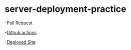 # server-deployment-practice

-[Pull Request](https://github.com/JMyrtil/server-deployment-practice/pull/1)

-[Github actions](https://github.com/JMyrtil/server-deployment-practice/actions)

-[Deployed Site](https://server-practice-cigh.onrender.com/lemme-cap)
